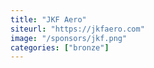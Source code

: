 ```yaml
---
title: "JKF Aero"
siteurl: "https://jkfaero.com"
image: "/sponsors/jkf.png"
categories: ["bronze"]
---
```


